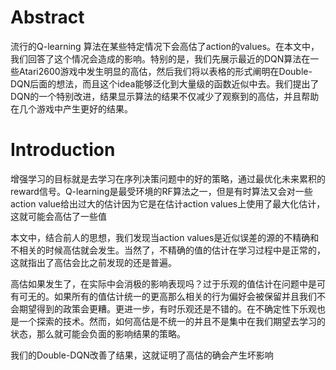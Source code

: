 # Abstract

流行的Q-learning 算法在某些特定情况下会高估了action的values。在本文中，我们回答了这个情况会造成的影响。特别的是，我们先展示最近的DQN算法在一些Atari2600游戏中发生明显的高估，然后我们将以表格的形式阐明在Double-DQN后面的想法，而且这个idea能够泛化到大量级的函数近似中去。我们提出了DQN的一个特别改进，结果显示算法的结果不仅减少了观察到的高估，并且帮助在几个游戏中产生更好的结果。

# Introduction

增强学习的目标就是去学习在序列决策问题中的好的策略，通过最优化未来累积的reward信号。Q-learning是最受环境的RF算法之一，但是有时算法又会对一些action value给出过大的估计因为它是在估计action values上使用了最大化估计，这就可能会高估了一些值

本文中，结合前人的思想，我们发现当action values是近似误差的源的不精确和不相关的时候高估就会发生。当然了，不精确的值的估计在学习过程中是正常的，这就指出了高估会比之前发现的还是普遍。

高估如果发生了，在实际中会消极的影响表现吗？过于乐观的值估计在问题中是可有可无的。如果所有的值估计统一的更高那么相关的行为偏好会被保留并且我们不会期望得到的政策会更糟。更进一步，有时乐观还是不错的。在不确定性下乐观也是一个探索的技术。然而，如何高估是不统一的并且不是集中在我们期望去学习的状态，那么就可能会负面的影响结果的策略。 

我们的Double-DQN改善了结果，这就证明了高估的确会产生坏影响

